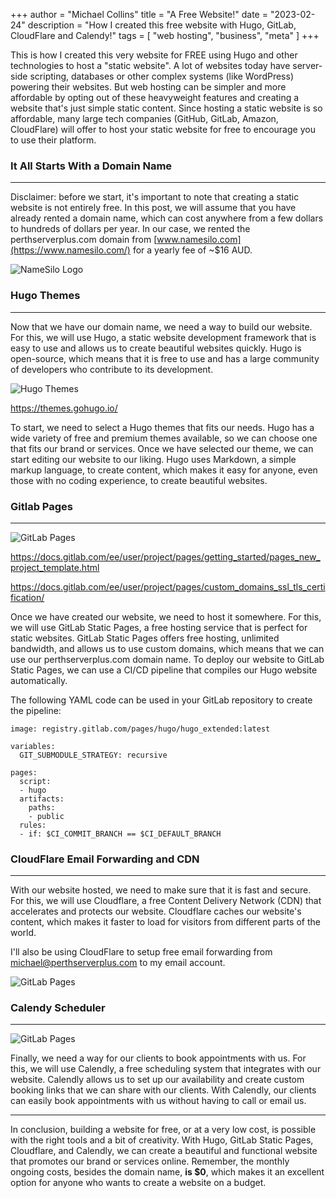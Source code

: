+++
author = "Michael Collins"
title = "A Free Website!"
date = "2023-02-24"
description = "How I created this free website with Hugo, GitLab, CloudFlare and Calendy!"
tags = [
    "web hosting",
    "business",
    "meta"
]
+++

This is how I created this very website for FREE using Hugo and other technologies to host a "static website". A lot of websites today have server-side scripting, databases or other complex systems (like WordPress) powering their websites. But web hosting can be simpler and more affordable by opting out of these heavyweight features and creating a website that's just simple static content. Since hosting a static website is so affordable, many large tech companies (GitHub, GitLab, Amazon, CloudFlare) will offer to host your static website for free to encourage you to use their platform.

### It All Starts With a Domain Name

---

Disclaimer: before we start, it's important to note that creating a static website is not entirely free. In this post, we will assume that you have already rented a domain name, which can cost anywhere from a few dollars to hundreds of dollars per year. In our case, we rented the perthserverplus.com domain from [www.namesilo.com](https://www.namesilo.com/) for a yearly fee of ~$16 AUD.

![NameSilo Logo](https://upload.wikimedia.org/wikipedia/commons/thumb/1/12/NameSilo_Logo.svg/798px-NameSilo_Logo.svg.png)

### Hugo Themes

---

Now that we have our domain name, we need a way to build our website. For this, we will use Hugo, a static website development framework that is easy to use and allows us to create beautiful websites quickly. Hugo is open-source, which means that it is free to use and has a large community of developers who contribute to its development.

![Hugo Themes](https://perthserverplus.com/images/hugo-themes.png)

https://themes.gohugo.io/


To start, we need to select a Hugo themes that fits our needs. Hugo has a wide variety of free and premium themes available, so we can choose one that fits our brand or services. Once we have selected our theme, we can start editing our website to our liking. Hugo uses Markdown, a simple markup language, to create content, which makes it easy for anyone, even those with no coding experience, to create beautiful websites.

### Gitlab Pages

---

![GitLab Pages](https://perthserverplus.com/images/gitlab-pages.png)

https://docs.gitlab.com/ee/user/project/pages/getting_started/pages_new_project_template.html

https://docs.gitlab.com/ee/user/project/pages/custom_domains_ssl_tls_certification/

Once we have created our website, we need to host it somewhere. For this, we will use GitLab Static Pages, a free hosting service that is perfect for static websites. GitLab Static Pages offers free hosting, unlimited bandwidth, and allows us to use custom domains, which means that we can use our perthserverplus.com domain name. To deploy our website to GitLab Static Pages, we can use a CI/CD pipeline that compiles our Hugo website automatically. 

The following YAML code can be used in your GitLab repository to create the pipeline:
```
image: registry.gitlab.com/pages/hugo/hugo_extended:latest

variables:
  GIT_SUBMODULE_STRATEGY: recursive

pages:
  script:
  - hugo
  artifacts:
    paths:
    - public
  rules:
  - if: $CI_COMMIT_BRANCH == $CI_DEFAULT_BRANCH
```

### CloudFlare Email Forwarding and CDN

---

With our website hosted, we need to make sure that it is fast and secure. For this, we will use Cloudflare, a free Content Delivery Network (CDN) that accelerates and protects our website. Cloudflare caches our website's content, which makes it faster to load for visitors from different parts of the world.

I'll also be using CloudFlare to setup free email forwarding from [michael@perthserverplus.com](mailto:michael@perthserverplus.com) to my email account.

![GitLab Pages](https://perthserverplus.com/images/cloudflare.png)

### Calendy Scheduler

---

![GitLab Pages](https://perthserverplus.com/images/calendy.png)

Finally, we need a way for our clients to book appointments with us. For this, we will use Calendly, a free scheduling system that integrates with our website. Calendly allows us to set up our availability and create custom booking links that we can share with our clients. With Calendly, our clients can easily book appointments with us without having to call or email us.

---

In conclusion, building a website for free, or at a very low cost, is possible with the right tools and a bit of creativity. With Hugo, GitLab Static Pages, Cloudflare, and Calendly, we can create a beautiful and functional website that promotes our brand or services online. Remember, the monthly ongoing costs, besides the domain name, **is $0**, which makes it an excellent option for anyone who wants to create a website on a budget.